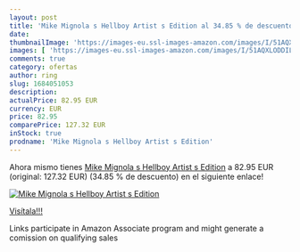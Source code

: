 ```yaml
---
layout: post
title: 'Mike Mignola s Hellboy Artist s Edition al 34.85 % de descuento'
date: 
thumbnailImage: 'https://images-eu.ssl-images-amazon.com/images/I/51AQXLODDIL._SL200_.jpg'
images: [ 'https://images-eu.ssl-images-amazon.com/images/I/51AQXLODDIL._SL200_.jpg' ]
comments: true
category: ofertas
author: ring
slug: 1684051053
description:
actualPrice: 82.95 EUR
currency: EUR
price: 82.95
comparePrice: 127.32 EUR
inStock: true
prodname: 'Mike Mignola s Hellboy Artist s Edition'
---
```


Ahora mismo tienes [Mike Mignola s Hellboy Artist s Edition](https://www.amazon.es/dp/1684051053/?tag=tolees-21) a 82.95 EUR (original: 127.32 EUR) (34.85 %  de descuento) en el siguiente enlace!

[![Mike Mignola s Hellboy Artist s Edition](https://images-eu.ssl-images-amazon.com/images/I/51AQXLODDIL._SL200_.jpg)](https://www.amazon.es/dp/1684051053/?tag=tolees-21)

[Visítala!!!](https://www.amazon.es/dp/1684051053/?tag=tolees-21)

Links participate in Amazon Associate program and might generate a comission on qualifying sales
